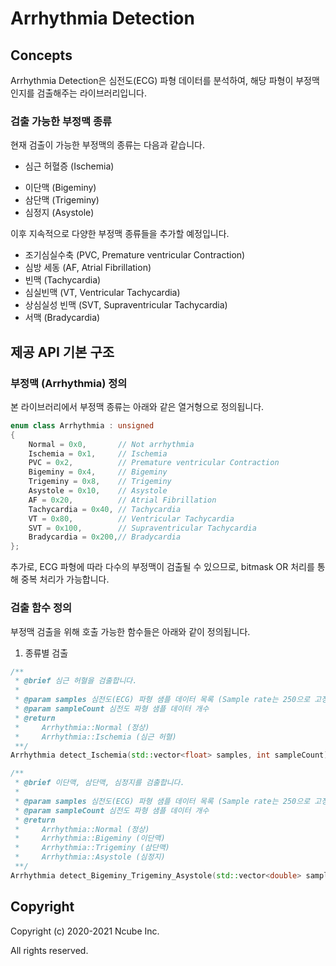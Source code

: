 # Arrhythmia Detection

## Concepts
Arrhythmia Detection은 심전도(ECG) 파형 데이터를 분석하여, 해당 파형이 부정맥인지를 검출해주는 라이브러리입니다.

### 검출 가능한 부정맥 종류
현재 검출이 가능한 부정맥의 종류는 다음과 같습니다.
- 심근 허혈증 (Ischemia)
<!--
- 조기심실수축 (PVC, Premature ventricular Contraction)
-->
- 이단맥 (Bigeminy)
- 삼단맥 (Trigeminy)
- 심정지 (Asystole)
<!--
- 심방 세동 (AF, Atrial Fibrillation)
- 빈맥 (Tachycardia)
- 심실빈맥 (VT, Ventricular Tachycardia)
- 상심실성 빈맥 (SVT, Supraventricular Tachycardia)
- 서맥 (Bradycardia)
-->

이후 지속적으로 다양한 부정맥 종류들을 추가할 예정입니다.
- 조기심실수축 (PVC, Premature ventricular Contraction)
- 심방 세동 (AF, Atrial Fibrillation)
- 빈맥 (Tachycardia)
- 심실빈맥 (VT, Ventricular Tachycardia)
- 상심실성 빈맥 (SVT, Supraventricular Tachycardia)
- 서맥 (Bradycardia)

## 제공 API 기본 구조

### 부정맥 (Arrhythmia) 정의
본 라이브러리에서 부정맥 종류는 아래와 같은 열거형으로 정의됩니다.
```C++
enum class Arrhythmia : unsigned
{
    Normal = 0x0,       // Not arrhythmia
    Ischemia = 0x1,     // Ischemia
    PVC = 0x2,          // Premature ventricular Contraction
    Bigeminy = 0x4,     // Bigeminy
    Trigeminy = 0x8,    // Trigeminy
    Asystole = 0x10,    // Asystole
    AF = 0x20,          // Atrial Fibrillation
    Tachycardia = 0x40, // Tachycardia
    VT = 0x80,          // Ventricular Tachycardia
    SVT = 0x100,        // Supraventricular Tachycardia
    Bradycardia = 0x200,// Bradycardia
};
```
추가로, ECG 파형에 따라 다수의 부정맥이 검출될 수 있으므로, bitmask OR 처리를 통해 중복 처리가 가능합니다.

### 검출 함수 정의
부정맥 검출을 위해 호출 가능한 함수들은 아래와 같이 정의됩니다.

<!--
1. 기간별 검출
```C++
/**
 * @brief 단기간 데이터 (60초 이내) 내에서 부정맥을 검출합니다.
 *
 * @param samples 심전도(ECG) 파형 샘플 데이터 목록 (Sample rate는 250으로 고정해야 함)
 * @param sampleCount 심전도 파형 샘플 데이터 개수
 * @return
 *     Arrhythmia::Normal (정상)
 *     Arrhythmia::Ischemia (심근 허혈)
 *     Arrhythmia::PVC (조기심실수축)
 *     Arrhythmia::Bigeminy (이단맥)
 *     Arrhythmia::Trigeminy (삼단맥)
 *     Arrhythmia::Asystole (심정지)
 **/
Arrhythmia detect_Short_Term_Signal(std::vector<float> samples, int sampleCount);

/**
 * @brief 장기간 데이터 (60초 이상) 내에서 부정맥을 검출합니다.
 *
 * @param samples 심전도(ECG) 파형 샘플 데이터 목록 (Sample rate는 250으로 고정해야 함)
 * @param sampleCount 심전도 파형 샘플 데이터 개수
 * @return
 *     Arrhythmia::Normal (정상)
 *     Arrhythmia::AF (심근 허혈)
 *     Arrhythmia::Tachycardia (빈맥)
 *     Arrhythmia::VT (심실빈맥)
 *     Arrhythmia::SVT (상심실성 빈맥)
 *     Arrhythmia::Bradycardia (서맥)
 **/
Arrhythmia detect_Long_Term_Signal(std::vector<float> samples, int sampleCount);
```
-->

1. 종류별 검출
```C++
/**
 * @brief 심근 허혈을 검출합니다.
 *
 * @param samples 심전도(ECG) 파형 샘플 데이터 목록 (Sample rate는 250으로 고정해야 함)
 * @param sampleCount 심전도 파형 샘플 데이터 개수
 * @return
 *     Arrhythmia::Normal (정상)
 *     Arrhythmia::Ischemia (심근 허혈)
 **/
Arrhythmia detect_Ischemia(std::vector<float> samples, int sampleCount);

/**
 * @brief 이단맥, 삼단맥, 심정지를 검출합니다.
 *
 * @param samples 심전도(ECG) 파형 샘플 데이터 목록 (Sample rate는 250으로 고정해야 함)
 * @param sampleCount 심전도 파형 샘플 데이터 개수
 * @return
 *     Arrhythmia::Normal (정상)
 *     Arrhythmia::Bigeminy (이단맥)
 *     Arrhythmia::Trigeminy (삼단맥)
 *     Arrhythmia::Asystole (심정지)
 **/
Arrhythmia detect_Bigeminy_Trigeminy_Asystole(std::vector<double> samples, int sampleCount);
```

<!--
/**
 * @brief 심방 세동을 검출합니다.
 *
 * @param samples 심전도(ECG) 파형 샘플 데이터 목록 (Sample rate는 250으로 고정해야 함)
 * @param sampleCount 심전도 파형 샘플 데이터 개수
 * @return
 *     Arrhythmia::Normal (정상)
 *     Arrhythmia::AF (심방 세동)
 **/
Arrhythmia detect_Atrial_Fibrillation(std::vector<double> samples, int sampleCount);

/**
 * @brief 심실빈맥을 검출합니다.
 *
 * @param samples 심전도(ECG) 파형 샘플 데이터 목록 (Sample rate는 250으로 고정해야 함)
 * @param sampleCount 심전도 파형 샘플 데이터 개수
 * @return
 *     Arrhythmia::Normal (정상)
 *     Arrhythmia::PVC (조기심실수축)
 *     Arrhythmia::Tachycardia (빈맥)
 *     Arrhythmia::VT (심실빈맥)
 *     Arrhythmia::SVT (상심실성 빈맥)
 *     Arrhythmia::Bradycardia (서맥)
 **/
Arrhythmia detect_VT_SVT(std::vector<float> samples, int sampleCount);
-->

## Copyright
Copyright (c) 2020-2021 Ncube Inc.

All rights reserved.
